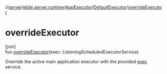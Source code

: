 //[server](../../../../index.md)/[elide.server.runtime](../../index.md)/[AppExecutor](../index.md)/[DefaultExecutor](index.md)/[overrideExecutor](override-executor.md)

# overrideExecutor

[jvm]\
fun [overrideExecutor](override-executor.md)(exec: ListeningScheduledExecutorService)

Override the active main application executor with the provided [exec](override-executor.md) service.
